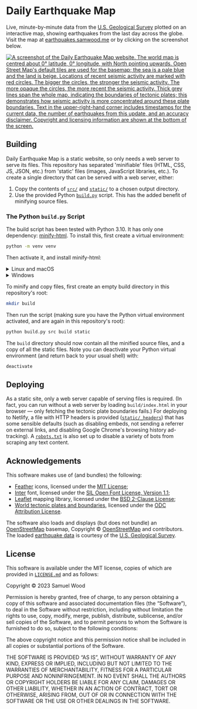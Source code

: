 # Daily Earthquake Map

Live, minute-by-minute data from the [U.S. Geological Survey](https://usgs.gov)
plotted on an interactive map, showing earthquakes from the last day across the
globe. Visit the map at [earthquakes.samwood.me](https://earthquakes.samwood.me)
or by clicking on the screenshot below.

[![A screenshot of the Daily Earthquake Map website. The world map is centred about 0° latitude, 0° longitude, with North pointing upwards. Open Street Map's default tiles are used for the basemap; the sea is a pale blue and the land is beige. Locations of recent seismic activity are marked with red circles. The bigger the circles, the stronger the seismic activity. The more opaque the circles, the more recent the seismic activity. Thick grey lines span the whole map, indicating the boundaries of tectonic plates; this demonstrates how seismic activity is more concentrated around these plate boundaries. Text in the upper-right-hand corner includes timestamps for the current data, the number of earthquakes from this update, and an accuracy disclaimer. Copyright and licensing information are shown at the bottom of the screen.](screenshot.png)](https://earthquakes.samwood.me)


## Building

Daily Earthquake Map is a static website, so only needs a web server to serve
its files. This repository has separated 'minifiable' files (HTML, CSS, JS,
JSON, etc.) from 'static' files (images, JavaScript libraries, etc.). To create
a single directory that can be served with a web server, either:

1. Copy the contents of [`src/`](src/) and [`static/`](static/) to a chosen
    output directory.
2. Use the provided Python [`build.py`](build.py) script. This has the added
    benefit of minifying source files.


### The Python `build.py` Script

The build script has been tested with Python 3.10. It has only one dependency:
[minify-html](https://github.com/wilsonzlin/minify-html). To install this,
first create a virtual environment:

```bash
python -m venv venv
```

Then activate it, and install minify-html:

<details>
<summary>Linux and macOS</summary>

```bash
source venv/bin/activate
python -m pip install --upgrade pip minify-html
```
</details>

<details>
<summary>Windows</summary>

```batchfile
venv\Scripts\activate
python -m pip install --upgrade pip minify-html
```
</details>

To minify and copy files, first create an empty build directory in this
repository's root:

```bash
mkdir build
```

Then run the script (making sure you have the Python virtual environment
activated, and are again in this repository's root):

```bash
python build.py src build static
```

The `build` directory should now contain all the minified source files, and a
copy of all the static files. Note you can deactivate your Python virtual
environment (and return back to your usual shell) with:

```bash
deactivate
```


## Deploying

As a static site, only a web server capable of serving files is required. (In
fact, you can run without a web server by loading `build/index.html` in your
browser &mdash; only fetching the tectonic plate boundaries fails.) For
deploying to Netlify, a file with HTTP headers is provided
([`static/_headers`](static/_headers)) that has some sensible defaults (such as
disabling embeds, not sending a referrer on external links, and disabling
Google Chrome's browsing history ad-tracking). A
[`robots.txt`](static/robots.txt) is also set up to disable a variety of bots
from scraping any text content.


## Acknowledgements

This software makes use of (and bundles) the following:

* [Feather](https://github.com/feathericons/feather) icons, licensed under the
    [MIT License](static/feather/LICENSE.txt);
* [Inter](https://rsms.me/inter/) font, licensed under the
    [SIL Open Font License, Version 1.1](static/inter/LICENSE.txt);
* [Leaflet](https://leafletjs.com/) mapping library, licensed under the
    [BSD 2-Clause License](static/leaflet/LICENSE.txt);
* [World tectonic plates and boundaries](https://github.com/fraxen/tectonicplates),
    licensed under the [ODC Attribution License](static/plates/LICENSE.txt).

The software also loads and displays (but does not bundle) an
[OpenStreetMap](https://www.openstreetmap.org/) basemap, Copyright ©
[OpenStreetMap](https://www.openstreetmap.org/copyright) and contributors.
The loaded
[earthquake data](https://earthquake.usgs.gov/earthquakes/feed/v1.0/geojson.php)
is courtesy of the [U.S. Geological Survey](https://usgs.gov).


## License

This software is available under the MIT license, copies of which are provided
in [`LICENSE.md`](LICENSE.md) and as follows:

Copyright © 2023 Samuel Wood

Permission is hereby granted, free of charge, to any person obtaining a copy of
this software and associated documentation files (the “Software”), to deal in
the Software without restriction, including without limitation the rights to
use, copy, modify, merge, publish, distribute, sublicense, and/or sell copies
of the Software, and to permit persons to whom the Software is furnished to do
so, subject to the following conditions:

The above copyright notice and this permission notice shall be included in all
copies or substantial portions of the Software.

THE SOFTWARE IS PROVIDED “AS IS”, WITHOUT WARRANTY OF ANY KIND, EXPRESS OR
IMPLIED, INCLUDING BUT NOT LIMITED TO THE WARRANTIES OF MERCHANTABILITY,
FITNESS FOR A PARTICULAR PURPOSE AND NONINFRINGEMENT. IN NO EVENT SHALL THE
AUTHORS OR COPYRIGHT HOLDERS BE LIABLE FOR ANY CLAIM, DAMAGES OR OTHER
LIABILITY, WHETHER IN AN ACTION OF CONTRACT, TORT OR OTHERWISE, ARISING FROM,
OUT OF OR IN CONNECTION WITH THE SOFTWARE OR THE USE OR OTHER DEALINGS IN THE
SOFTWARE.
